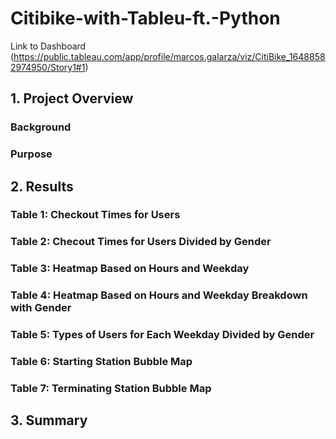# Citibike-with-Tableu-ft.-Python
Link to Dashboard (https://public.tableau.com/app/profile/marcos.galarza/viz/CitiBike_16488582974950/Story1#1)
## 1. Project Overview
### Background
### Purpose
## 2. Results
### Table 1: Checkout Times for Users
### Table 2: Checout Times for Users Divided by Gender
### Table 3: Heatmap Based on Hours and Weekday
### Table 4: Heatmap Based on Hours and Weekday Breakdown with Gender
### Table 5: Types of Users for Each Weekday Divided by Gender
### Table 6: Starting Station Bubble Map
### Table 7: Terminating Station Bubble Map
## 3. Summary
